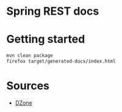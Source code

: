 # Spring REST docs

# Getting started

```bash
mvn clean package
firefox target/generated-docs/index.html
```

# Sources

- [DZone](https://dzone.com/articles/spring-rest-docs-versus-springfox-swagger-for-api)

